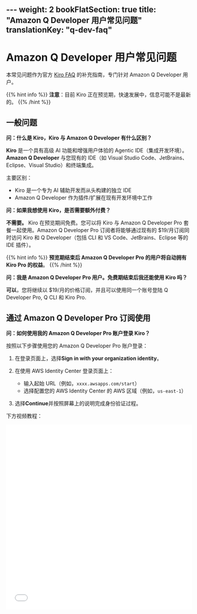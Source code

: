 \---
weight: 2
bookFlatSection: true
title: "Amazon Q Developer 用户常见问题"
translationKey: "q-dev-faq"
---

# Amazon Q Developer 用户常见问题

本常见问题作为官方 [Kiro FAQ](https://kiro.dev/faq/) 的补充指南，专门针对 Amazon Q Developer 用户。

{{% hint info %}}
**注意**：目前 Kiro 正在预览期，快速发展中，信息可能不是最新的。
{{% /hint %}}

## 一般问题

**问：什么是 Kiro，Kiro 与 Amazon Q Developer 有什么区别？**

**Kiro** 是一个具有高级 AI 功能和增强用户体验的 Agentic  IDE（集成开发环境）。**Amazon Q Developer** 与您现有的 IDE（如 Visual Studio Code、JetBrains、Eclipse、Visual Studio）和终端集成。

主要区别：
- Kiro 是一个专为 AI 辅助开发而从头构建的独立 IDE
- Amazon Q Developer 作为插件/扩展在现有开发环境中工作

**问：如果我想使用 Kiro，是否需要额外付费？**

**不需要。** Kiro 在预览期间免费。您可以将 Kiro 与 Amazon Q Developer Pro 套餐一起使用。Amazon Q Developer Pro 订阅者将能够通过现有的 $19/月订阅同时访问 Kiro 和 Q Developer（包括 CLI 和 VS Code、JetBrains、Eclipse 等的 IDE 插件）。

{{% hint info %}}
**预览期结束后 Amazon Q Developer Pro 的用户将自动拥有 Kiro Pro 的权益**。
{{% /hint %}}

**问：我是 Amazon Q Developer Pro 用户。免费期结束后我还能使用 Kiro 吗？**

**可以**，您将继续以 $19/月的价格订阅，并且可以使用同一个账号登陆 Q Developer Pro, Q CLI 和 Kiro Pro.


## 通过 Amazon Q Developer Pro 订阅使用

**问：如何使用我的 Amazon Q Developer Pro 账户登录 Kiro？**

按照以下步骤使用您的 Amazon Q Developer Pro 账户登录：

1. 在登录页面上，选择**Sign in with your organization identity**。

2. 在使用 AWS Identity Center 登录页面上：
   - 输入起始 URL（例如，`xxxx.awsapps.com/start`）
   - 选择配置您的 AWS Identity Center 的 AWS 区域（例如，`us-east-1`）

3. 选择**Continue**并按照屏幕上的说明完成身份验证过程。

下方视频教程：
<iframe src="//player.bilibili.com/player.html?isOutside=true&aid=114880124289102&bvid=BV1MMuoz2E5e&cid=31151491993&p=1&autoplay=0" scrolling="no" border="0" frameborder="no" framespacing="0" allowfullscreen="true" style="width: 100%; height: 500px;"></iframe>
